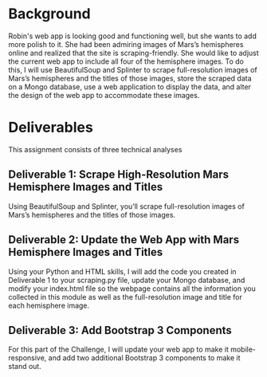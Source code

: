 # Background
Robin's web app is looking good and functioning well, but she wants to add more polish to it. She had been admiring images of Mars’s hemispheres online and realized that the site is scraping-friendly. She would like to adjust the current web app to include all four of the hemisphere images. To do this, I will use BeautifulSoup and Splinter to scrape full-resolution images of Mars’s hemispheres and the titles of those images, store the scraped data on a Mongo database, use a web application to display the data, and alter the design of the web app to accommodate these images.

# Deliverables 
This assignment consists of three technical analyses

## Deliverable 1: Scrape High-Resolution Mars Hemisphere Images and Titles
Using BeautifulSoup and Splinter, you’ll scrape full-resolution images of Mars’s hemispheres and the titles of those images.

## Deliverable 2: Update the Web App with Mars Hemisphere Images and Titles
Using your Python and HTML skills, I will add the code you created in Deliverable 1 to your scraping.py file, update your Mongo database, and modify your index.html file so the webpage contains all the information you collected in this module as well as the full-resolution image and title for each hemisphere image.

## Deliverable 3: Add Bootstrap 3 Components
For this part of the Challenge, I will update your web app to make it mobile-responsive, and add two additional Bootstrap 3 components to make it stand out.
